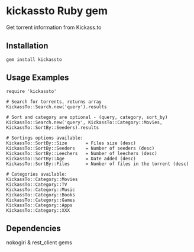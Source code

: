 kickassto Ruby gem
=============

Get torrent information from Kickass.to

Installation
------------
    gem install kickassto


Usage Examples
--------------
    require 'kickassto'

    # Search for torrents, returns array
    KickassTo::Search.new('query').results

    # Sort and category are optional - (query, category, sort_by)
    KickassTo::Search.new('query', KickassTo::Category::Movies, KickassTo::SortBy::Seeders).results

    # Sortings options available:
    KickassTo::SortBy::Size       = Files size (desc)
    KickassTo::SortBy::Seeders    = Number of seeders (desc)
    KickassTo::SortBy::Leechers   = Number of leechers (desc)
    KickassTo::SortBy::Age        = Date added (desc)
    KickassTo::SortBy::Files      = Number of files in the torrent (desc)

    # Categories available:
    KickassTo::Category::Movies         
    KickassTo::Category::TV             
    KickassTo::Category::Music          
    KickassTo::Category::Books          
    KickassTo::Category::Games          
    KickassTo::Category::Apps
    KickassTo::Category::XXX 
    
Dependencies
------------

nokogiri & rest_client gems
